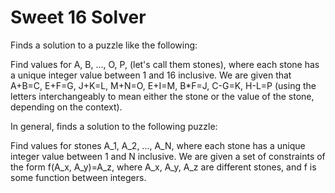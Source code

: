 # Sweet 16 Solver

Finds a solution to a puzzle like the following:

   Find values for A, B, ..., O, P, (let's call them stones), where each stone has a unique integer value between 1 and 16 inclusive.
   We are given that A+B=C, E+F=G, J+K=L, M+N=O, E+I=M, B*F=J, C-G=K, H-L=P (using the letters interchangeably to mean either the stone or the
   value of the stone, depending on the context).

In general, finds a solution to the following puzzle:

   Find values for stones A_1, A_2, ..., A_N, where each stone has a unique integer value between 1 and N inclusive.
   We are given a set of constraints of the form f(A_x, A_y)=A_z, where A_x, A_y, A_z are different stones, and f is some function between integers.